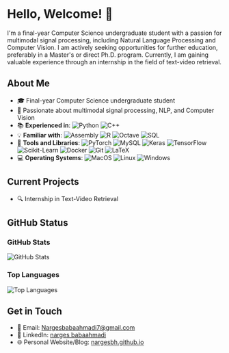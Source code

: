 # Hello, Welcome! 👋

I'm a final-year Computer Science undergraduate student with a passion for multimodal signal processing, including Natural Language Processing and Computer Vision. I am actively seeking opportunities for further education, preferably in a Master's or direct Ph.D. program. Currently, I am gaining valuable experience through an internship in the field of text-video retrieval.

## About Me

- 🎓 Final-year Computer Science undergraduate student
- 🌟 Passionate about multimodal signal processing, NLP, and Computer Vision
- 📚 **Experienced in**:
![Python](https://img.shields.io/badge/Python-3776AB?style=flat-square&logo=python&logoColor=white)
![C++](https://img.shields.io/badge/C++-00599C?style=flat-square&logo=c%2B%2B&logoColor=white)
- 💡 **Familiar with**:
![Assembly](https://img.shields.io/badge/Assembly-6E4C13?style=flat-square&logo=assembly)
   ![R](https://img.shields.io/badge/R-276DC3?style=flat-square&logo=r&logoColor=white)
   ![Octave](https://img.shields.io/badge/Octave-0790C0?style=flat-square&logo=octave)
  ![SQL](https://img.shields.io/badge/SQL-4479A1?style=flat-square&logo=mysql)
- 🧰 **Tools and Libraries**:
   ![PyTorch](https://img.shields.io/badge/PyTorch-FF6F00?style=flat-square&logo=pytorch&logoColor=white)
   ![MySQL](https://img.shields.io/badge/MySQL-4479A1?style=flat-square&logo=mysql&logoColor=white)
  ![Keras](https://img.shields.io/badge/Keras-D00000?style=flat-square&logo=keras&logoColor=white)
   ![TensorFlow](https://img.shields.io/badge/TensorFlow-FF6F00?style=flat-square&logo=tensorflow&logoColor=white)
   ![Scikit-Learn](https://img.shields.io/badge/Scikit--Learn-F7931E?style=flat-square&logo=scikit-learn&logoColor=white)
   ![Docker](https://img.shields.io/badge/Docker-2496ED?style=flat-square&logo=docker&logoColor=white)
   ![Git](https://img.shields.io/badge/Git-F05032?style=flat-square&logo=git&logoColor=white)
   ![LaTeX](https://img.shields.io/badge/LaTeX-008080?style=flat-square&logo=latex&logoColor=white)
- 💻 **Operating Systems**:
   ![MacOS](https://img.shields.io/badge/MacOS-000000?style=flat-square&logo=apple&logoColor=white)
   ![Linux](https://img.shields.io/badge/Linux-FCC624?style=flat-square&logo=linux&logoColor=black)
   ![Windows](https://img.shields.io/badge/Windows-0078D6?style=flat-square&logo=windows&logoColor=white)

## Current Projects

- 🔍 Internship in Text-Video Retrieval

## GitHub Status

### GitHub Stats

![GitHub Stats](https://github-readme-stats.vercel.app/api?username=nargesbh&show_icons=true&theme=transparent)

### Top Languages

![Top Languages](https://github-readme-stats.vercel.app/api/top-langs/?username=nargesbh&layout=compact&theme=transparent)


## Get in Touch

- 📧 Email: [Nargesbabaahmadi7@gmail.com](mailto:Nargesbabaahmadi7@gmail.com)
- 🔗 LinkedIn: [narges babaahmadi](https://www.linkedin.com/in/narges-babaahmadi-598361214/)
- 🌐 Personal Website/Blog: [nargesbh.github.io](https://nargesbh.github.io)
